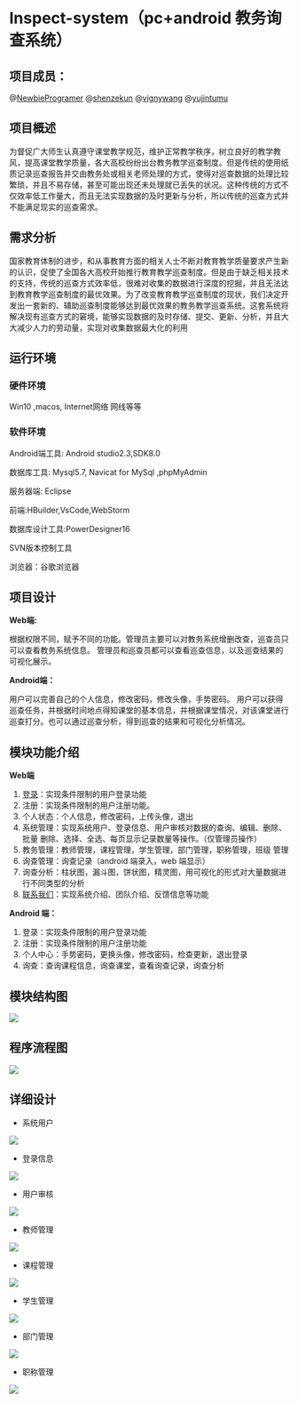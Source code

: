 # Inspect-system（pc+android 教务询查系统）


## 项目成员：

@[NewbieProgramer](https://github.com/NewbieProgramer) @[shenzekun](https://github.com/shenzekun) @[vignywang](https://github.com/vignywang) @[yujintumu](https://github.com/yujintumu)

## 项目概述
为督促广大师生认真遵守课堂教学规范，维护正常教学秩序，树立良好的教学教风，提高课堂教学质量，各大高校纷纷出台教务教学巡查制度。但是传统的使用纸质记录巡查报告并交由教务处或相关老师处理的方式，使得对巡查数据的处理比较繁琐，并且不易存储，甚至可能出现还未处理就已丢失的状况。这种传统的方式不仅效率低工作量大，而且无法实现数据的及时更新与分析，所以传统的巡查方式并不能满足现实的巡查需求。

## 需求分析
国家教育体制的进步，和从事教育方面的相关人士不断对教育教学质量要求产生新的认识，促使了全国各大高校开始推行教育教学巡查制度。但是由于缺乏相关技术的支持，传统的巡查方式效率低，很难对收集的数据进行深度的挖掘，并且无法达到教育教学巡查制度的最优效果。为了改变教育教学巡查制度的现状，我们决定开发出一套新的、辅助巡查制度能够达到最优效果的教务教学巡查系统。这套系统将解决现有巡查方式的窘境，能够实现数据的及时存储、提交、更新、分析，并且大大减少人力的劳动量，实现对收集数据最大化的利用

## 运行环境
### 硬件环境
Win10 ,macos, Internet网络 网线等等
### 软件环境
Android端工具: Android studio2.3,SDK8.0

数据库工具: Mysql5.7, Navicat for MySql ,phpMyAdmin

服务器端: Eclipse

前端:HBuilder,VsCode,WebStorm

数据库设计工具:PowerDesigner16 

SVN版本控制工具

浏览器：谷歌浏览器

## 项目设计

**Web端:**

根据权限不同，赋予不同的功能。管理员主要可以对教务系统增删改查，巡查员只可以查看教务系统信息。
管理员和巡查员都可以查看巡查信息，以及巡查结果的可视化展示。

**Android端：**

用户可以完善自己的个人信息，修改密码，修改头像，手势密码。
用户可以获得巡查任务，并根据时间地点得知课堂的基本信息，并根据课堂情况，对该课堂进行巡查打分。也可以通过巡查分析，得到巡查的结果和可视化分析情况。

## 模块功能介绍

**Web端**


1. [登录](https://chinainspectionsystem.github.io/Inspect-system/Web/EduInspectSystem/WebContent/login.html)：实现条件限制的用户登录功能
2. 注册：实现条件限制的用户注册功能。
3. 个人状态：个人信息，修改密码，上传头像，退出
4. 系统管理：实现系统用户、登录信息、用户审核对数据的查询、编辑、删除、批量	删除、选择、全选、每页显示记录数量等操作。（仅管理员操作）
5. 教务管理：教师管理，课程管理，学生管理，部门管理，职称管理，班级	管理
6. 询查管理：询查记录（android 端录入，web 端显示）
7. 询查分析：柱状图，漏斗图，饼状图，精灵图，用可视化的形式对大量数据进行不同类型的分析
8. [联系我们](https://chinainspectionsystem.github.io/Inspect-system/Web/EduInspectSystem/WebContent/index.html)：实现系统介绍、团队介绍、反馈信息等功能

**Android 端：**
1. 登录：实现条件限制的用户登录功能
2. 注册：实现条件限制的用户注册功能
3. 个人中心：手势密码，更换头像，修改密码，检查更新，退出登录
4. 询查：查询课程信息，询查课堂，查看询查记录，询查分析

## 模块结构图

![](http://om8u46rmb.bkt.clouddn.com/web%20%E8%AF%A2%E6%9F%A5%E7%B3%BB%E7%BB%9F%E6%A8%A1%E5%9D%97%E7%BB%93%E6%9E%84%E5%9B%BE.png)

## 程序流程图
![](http://om8u46rmb.bkt.clouddn.com/%E8%AF%A2%E6%9F%A5%E7%B3%BB%E7%BB%9F%E7%A8%8B%E5%BA%8F%E6%B5%81%E7%A8%8B%E5%9B%BE.png)

## 详细设计
* 系统用户

![](https://ws2.sinaimg.cn/large/006tNc79ly1fhsv7au5nfj30te0caaam.jpg)
* 登录信息

![](https://ws3.sinaimg.cn/large/006tNc79ly1fhsv7tr4qij30u00cndg9.jpg)
* 用户审核

![](http://om8u46rmb.bkt.clouddn.com/sysuser.png)
* 教师管理

![](https://ws2.sinaimg.cn/large/006tNc79ly1fhsv8gwwb3j30wk0e3gmp.jpg)
* 课程管理

![](https://ws4.sinaimg.cn/large/006tNc79ly1fhsv8u099mj31040af750.jpg)
* 学生管理

![](https://ws3.sinaimg.cn/large/006tNc79ly1fhsv95gvt0j31050d0gmu.jpg)
* 部门管理

![](https://ws2.sinaimg.cn/large/006tNc79ly1fhsv9hrh2hj310t0cn0td.jpg)
* 职称管理

![](https://ws3.sinaimg.cn/large/006tNc79ly1fhsv9ugrmvj30py0elq3e.jpg)

